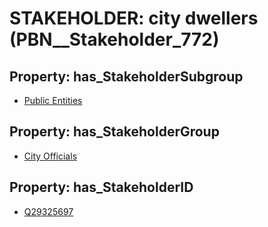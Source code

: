 # STAKEHOLDER: __city dwellers__ (PBN__Stakeholder_772)

## Property: has_StakeholderSubgroup

* [Public Entities](PBN__StakeholderSubgroup_3)

## Property: has_StakeholderGroup

* [City Officials](PBN__StakeholderGroup_0)

## Property: has_StakeholderID

* [Q29325697](Q29325697)

